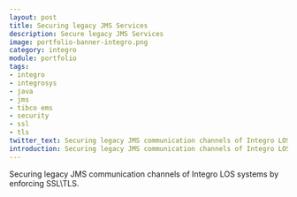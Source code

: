 ```yaml
---
layout: post
title: Securing legacy JMS Services
description: Secure legacy JMS Services
image: portfolio-banner-integro.png
category: integro
module: portfolio
tags:
- integro
- integrosys
- java
- jms
- tibco ems
- security
- ssl
- tls
twitter_text: Securing legacy JMS communication channels of Integro LOS systems by enforcing SSL\TLS.
introduction: Securing legacy JMS communication channels of Integro LOS systems by enforcing SSL\TLS.
---
```


Securing legacy JMS communication channels of Integro LOS systems by enforcing SSL\TLS.